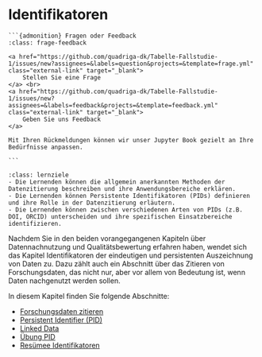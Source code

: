 # Identifikatoren

````{margin}
```{admonition} Fragen oder Feedback 
:class: frage-feedback

<a href="https://github.com/quadriga-dk/Tabelle-Fallstudie-1/issues/new?assignees=&labels=question&projects=&template=frage.yml" class="external-link" target="_blank">
    Stellen Sie eine Frage
</a> <br>
<a href="https://github.com/quadriga-dk/Tabelle-Fallstudie-1/issues/new?assignees=&labels=feedback&projects=&template=feedback.yml" class="external-link" target="_blank">
    Geben Sie uns Feedback
</a>

Mit Ihren Rückmeldungen können wir unser Jupyter Book gezielt an Ihre Bedürfnisse anpassen.

```
````

```{admonition} Lernziel: Datenzitierung und PID
:class: lernziele
- Die Lernenden können die allgemein anerkannten Methoden der Datenzitierung beschreiben und ihre Anwendungsbereiche erklären. 
- Die Lernenden können Persistente Identifikatoren (PIDs) definieren und ihre Rolle in der Datenzitierung erläutern. 
- Die Lernenden können zwischen verschiedenen Arten von PIDs (z.B. DOI, ORCID) unterscheiden und ihre spezifischen Einsatzbereiche identifizieren.
``` 

Nachdem Sie in den beiden vorangegangenen Kapiteln über Datennachnutzung und Qualitätsbewertung erfahren haben, wendet sich das Kapitel Identifikatoren der eindeutigen und persistenten Auszeichnung von Daten zu. Dazu zählt auch ein Abschnitt über das Zitieren von Forschungsdaten, das nicht nur, aber vor allem von Bedeutung ist, wenn Daten nachgenutzt werden sollen.

In diesem Kapitel finden Sie folgende Abschnitte:

- [Forschungsdaten zitieren](/Markdown/5_1_Datenzitierung.md)
- [Persistent Identifier (PID)](/Markdown/5_2_PID.md)
- [Linked Data](/Markdown/5_3_Linked-Data.md)
- [Übung PID](/Markdown/5_4_Übung_PID.md)
- [Resümee Identifikatoren](/Markdown/5_5_Resümee_Identifikatoren.md)
